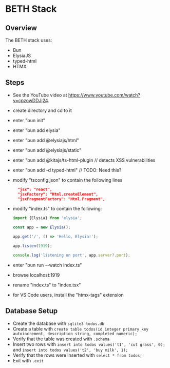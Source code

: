 # BETH Stack

## Overview

The BETH stack uses:

- Bun
- ElysiaJS
- typed-html
- HTMX

## Steps

- See the YouTube video at https://www.youtube.com/watch?v=cpzowDDJj24.
- create directory and cd to it
- enter "bun init"
- enter "bun add elysia"
- enter "bun add @elysiajs/html"
- enter "bun add @elysiajs/static"
- enter "bun add @kitajs/ts-html-plugin // detects XSS vulnerabilities
- enter "bun add -d typed-html" // TODO: Need this?
- modify "tsconfig.json" to contain the following lines

  ```json
    "jsx": "react",
    "jsxFactory": "Html.createElement",
    "jsxFragmentFactory": "Html.Fragment",
  ```

- modify "index.ts" to contain the following:

  ```ts
  import {Elysia} from 'elysia';

  const app = new Elysia();

  app.get('/', () => 'Hello, Elysia!');

  app.listen(1919);

  console.log('listening on port', app.server?.port);
  ```

- enter "bun run --watch index.ts"
- browse localhost:1919

- rename "index.ts" to "index.tsx"
- for VS Code users, install the "htmx-tags" extension

## Database Setup

- Create the database with `sqlite3 todos.db`
- Create a table with `create table todos(id integer primary key autoincrement, description string, completed numeric);`
- Verify that the table was created with `.schema`
- Insert two rows with `insert into todos values('t1', 'cut grass', 0);`
  and `insert into todos values('t2', 'buy milk', 1);`
- Verify that the rows were inserted with `select * from todos;`
- Exit with `.exit`
